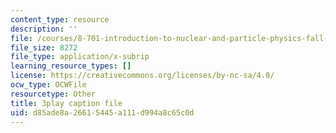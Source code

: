 ```yaml
---
content_type: resource
description: ''
file: /courses/8-701-introduction-to-nuclear-and-particle-physics-fall-2020/d85ade8a26615445a111d994a8c65c0d_ecIB8DWNyWA.vtt
file_size: 8272
file_type: application/x-subrip
learning_resource_types: []
license: https://creativecommons.org/licenses/by-nc-sa/4.0/
ocw_type: OCWFile
resourcetype: Other
title: 3play caption file
uid: d85ade8a-2661-5445-a111-d994a8c65c0d
---
```

